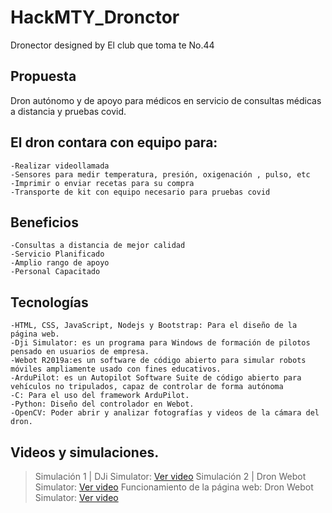 # HackMTY_Dronctor
Dronector designed by El club que toma te No.44

## **Propuesta**
Dron autónomo y de apoyo para médicos en servicio de consultas médicas a distancia y pruebas covid.

## **El dron contara con equipo para:**
    -Realizar videollamada 
    -Sensores para medir temperatura, presión, oxigenación , pulso, etc
    -Imprimir o enviar recetas para su compra
    -Transporte de kit con equipo necesario para pruebas covid

## **Beneficios**
    -Consultas a distancia de mejor calidad
    -Servicio Planificado
    -Amplio rango de apoyo
    -Personal Capacitado

## **Tecnologías**
    -HTML, CSS, JavaScript, Nodejs y Bootstrap: Para el diseño de la página web.
    -Dji Simulator: es un programa para Windows de formación de pilotos pensado en usuarios de empresa. 
    -Webot R2019a:es un software de código abierto para simular robots móviles ampliamente usado con fines educativos.
    -ArduPilot: es un Autopilot Software Suite de código abierto para vehículos no tripulados, capaz de controlar de forma autónoma
    -C: Para el uso del framework ArduPilot. 
    -Python: Diseño del controlador en Webot.
    -OpenCV: Poder abrir y analizar fotografías y videos de la cámara del dron.

## **Videos y simulaciones.**
>Simulación 1 | DJi Simulator: [Ver video](https://youtu.be/FUlyIWOZeyA)
>Simulación 2 | Dron Webot Simulator: [Ver video](https://youtu.be/47sDDvY62BY)
>Funcionamiento de la página web: Dron Webot Simulator: [Ver video](https://youtu.be/gCjISz57v7w)


